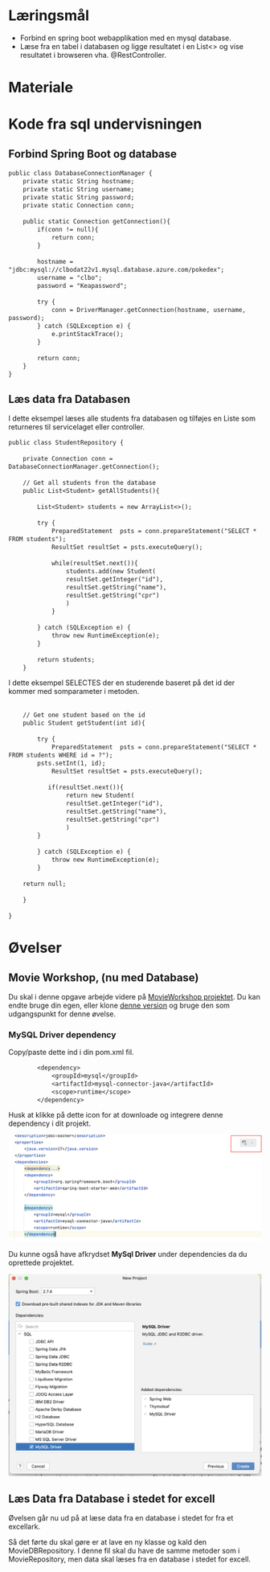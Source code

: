 
# Læringsmål
* Forbind en spring boot webapplikation med en mysql database.
* Læse fra en tabel i databasen og ligge resultatet i en List<> og vise resultatet i browseren vha. @RestController.

# Materiale


# Kode fra sql undervisningen 


## Forbind Spring Boot og database

```
public class DatabaseConnectionManager {
    private static String hostname;
    private static String username;
    private static String password;
    private static Connection conn;

    public static Connection getConnection(){
        if(conn != null){
            return conn;
        }

        hostname = "jdbc:mysql://clbodat22v1.mysql.database.azure.com/pokedex";
        username = "clbo";
        password = "Keapassword";

        try {
            conn = DriverManager.getConnection(hostname, username, password);
        } catch (SQLException e) {
            e.printStackTrace();
        }

        return conn;
    }
}
```
## Læs data fra Databasen
I dette eksempel læses alle students fra databasen og tilføjes en Liste som returneres til servicelaget eller controller.

```
public class StudentRepository {

    private Connection conn = DatabaseConnectionManager.getConnection();

    // Get all students fron the database
    public List<Student> getAllStudents(){

        List<Student> students = new ArrayList<>();

        try {
            PreparedStatement  psts = conn.prepareStatement("SELECT * FROM students");
            ResultSet resultSet = psts.executeQuery();

            while(resultSet.next()){
                students.add(new Student(
				resultSet.getInteger("id"),
				resultSet.getString("name"),
				resultSet.getString("cpr")	
				)
            }

        } catch (SQLException e) {
            throw new RuntimeException(e);
        }

        return students;
    }
```

I dette eksempel SELECTES der en studerende baseret på det id der kommer med somparameter i metoden.

```

    // Get one student based on the id
    public Student getStudent(int id){
		
        try {
            PreparedStatement  psts = conn.prepareStatement("SELECT * FROM students WHERE id = ?");
	    psts.setInt(1, id); 
            ResultSet resultSet = psts.executeQuery();

           if(resultSet.next()){
                return new Student(
				resultSet.getInteger("id"),
				resultSet.getString("name"),
				resultSet.getString("cpr")	
				)
	    }
	    
        } catch (SQLException e) {
            throw new RuntimeException(e);
        }

	return null;

    }

}
```



 
<!--
### Generer et dump af din database

```
	$ mysqldump --opt -u [uname] -p [pass] [dbname] > [backupfile.sql]
```
-->

#  Øvelser

## Movie Workshop, (nu med Database)
Du skal i denne opgave arbejde videre på [MovieWorkshop projektet](https://clbo.gitbook.io/2_semester_kompendie/spring-introduction-2/ex-movie-facts-workshop). 
Du kan endte bruge din egen, eller klone [denne version](https://github.com/2-semester-programmering/Ex_movieWorkshop.git) og bruge den som udgangspunkt for denne øvelse. 

### MySQL Driver dependency
Copy/paste dette ind i din pom.xml fil.

```
        <dependency>
            <groupId>mysql</groupId>
            <artifactId>mysql-connector-java</artifactId>
            <scope>runtime</scope>
        </dependency>
```
Husk at klikke på dette icon for at downloade og integrere denne dependency i dit projekt.

![](assets/mavandep.png)

Du kunne også have afkrydset **MySql Driver** under dependencies da du oprettede projektet. 

![](assets/MySqlDriver.png)

## Læs Data fra Database i stedet for excell
Øvelsen går nu ud på at læse data fra en database i stedet for fra et excellark. 

Så det førte du skal gøre er at lave en ny klasse og kald den MovieDBRepository. I denne fil skal du have de samme metoder som i MovieRepository, men data skal læses fra en database i stedet for excell. 


